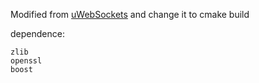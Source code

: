 Modified from [uWebSockets](https://github.com/uNetworking/uWebSockets)
and change it to cmake build  

dependence:  

    zlib
    openssl
    boost